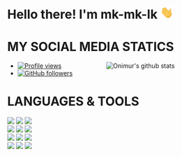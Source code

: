 <!-- MY TITTLE -->

# Hello there! I'm mk-mk-lk <img src="https://raw.githubusercontent.com/ABSphreak/ABSphreak/master/gifs/Hi.gif" width="30px">

# MY SOCIAL MEDIA STATICS

<a href="https://github.com/mk-mk-lkm/handle-path-oz">
    <img width="55%" align="right" alt="Onimur's github stats" src="https://github-readme-stats.vercel.app/api?username=mk-mk-lk&show_icons=true&theme=midnight-purple" />
  </a>

- [![Profile views](https://gpvc.arturio.dev/mk-mk-lk)](https://gpvc.arturio.dev/mk-mk-lk)
- [![GitHub followers](https://img.shields.io/github/followers/mk-mk-lk.svg?style=social&label=Follow&maxAge=2592000)](https://github.com/mk-mk-lk?tab=followers)
&nbsp;

# LANGUAGES & TOOLS


<!-- L&T -->
<p>
  <code><img width="10%" src="https://www.vectorlogo.zone/logos/java/java-ar21.svg"></code>
  <code><img width="10%" src="https://www.vectorlogo.zone/logos/kotlinlang/kotlinlang-ar21.svg"></code>
  <code><img width="10%" src="https://www.vectorlogo.zone/logos/android/android-ar21.svg"></code>
  <br />
  <code><img width="10%" src="https://www.vectorlogo.zone/logos/gradle/gradle-ar21.svg"></code>
  <code><img width="10%" src="https://www.vectorlogo.zone/logos/circleci/circleci-ar21.svg"></code>
  <code><img width="10%" src="https://www.vectorlogo.zone/logos/json/json-ar21.svg"></code>
  <br />
  <code><img width="10%" src="https://www.vectorlogo.zone/logos/mysql/mysql-ar21.svg"></code>
  <code><img width="10%" src="https://www.vectorlogo.zone/logos/sqlite/sqlite-ar21.svg"></code>
  <code><img width="10%" src="https://www.vectorlogo.zone/logos/firebase/firebase-ar21.svg"></code>
  <br />
  <code><img width="10%" src="https://www.vectorlogo.zone/logos/git-scm/git-scm-ar21.svg"></code>
  <code><img width="10%" src="https://www.vectorlogo.zone/logos/yaml/yaml-ar21.svg"></code>
  <code><img width="10%" src="https://www.vectorlogo.zone/logos/gnu_bash/gnu_bash-ar21.svg"></code>
</p>

<!-- end -->


